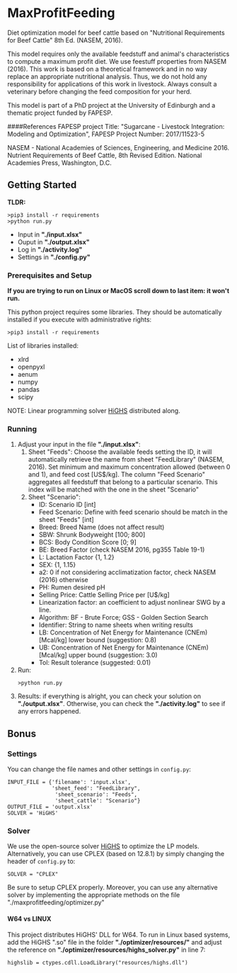 # MaxProfitFeeding
Diet optimization model for beef cattle based on "Nutritional Requirements for Beef Cattle" 8th Ed. (NASEM, 2016).

This model requires only the available feedstuff and animal's characteristics to compute a maximum profit diet.
We use feestuff properties from NASEM (2016). This work is based on a theoretical framework and in no way replace an appropriate nutritional analysis.
Thus, we do not hold any responsibility for applications of this work in livestock.
Always consult a veterinary before changing the feed composition for your herd.

This model is part of a PhD project at the University of Edinburgh and a thematic project funded by FAPESP.


####References
FAPESP project Title: "Sugarcane - Livestock Integration: Modeling and Optimization", FAPESP Project Number:  2017/11523-5

NASEM - National Academies of Sciences, Engineering, and Medicine 2016. Nutrient Requirements of Beef Cattle, 8th Revised Edition. National Academies Press, Washington, D.C.


## Getting Started
**TLDR:**
```
>pip3 install -r requirements
>python run.py
```
* Input in **"./input.xlsx"**
* Ouput in **"./output.xlsx"**
* Log in **"./activity.log"**
* Settings in **"./config.py"**

### Prerequisites and Setup
**If you are trying to run on Linux or MacOS scroll down to last item: it won't run.**

This python project requires some libraries. They should be automatically installed if you execute with administrative rights:
```
>pip3 install -r requirements
```
List of libraries installed:
* xlrd
* openpyxl
* aenum
* numpy
* pandas
* scipy

NOTE: Linear programming solver [HiGHS](https://highs.dev) distributed along.


### Running
1. Adjust your input in the file **"./input.xlsx"**: 
    1. Sheet "Feeds": Choose the available feeds setting the ID, it will automatically retrieve the name from sheet "FeedLibrary" (NASEM, 2016).
    Set minimum and maximum concentration allowed (between 0 and 1), and feed cost \[US$/kg\].
    The column "Feed Scenario" aggregates all feedstuff that belong to a particular scenario.
    This index will be matched with the one in the sheet "Scenario"
    2. Sheet "Scenario":
        * ID: Scenario ID \[int\]
        * Feed Scenario: Define with feed scenario should be match in the sheet "Feeds" \[int\]
        * Breed: Breed Name (does not affect result)
        * SBW: Shrunk Bodyweight \[100; 800\]
        * BCS: Body Condition Score \[0; 9\]
        * BE: Breed Factor (check NASEM 2016, pg355 Table 19-1)
        * L: Lactation Factor {1, 1.2}
        * SEX: {1, 1.15}
        * a2: 0 if not considering acclimatization factor, check NASEM (2016) otherwise
        * PH: Rumen desired pH
        * Selling Price: Cattle Selling Price per \[U$/kg\]
        * Linearization factor: an coefficient to adjust nonlinear SWG by a line. 
        * Algorithm: BF - Brute Force; GSS - Golden Section Search
        * Identifier: String to name sheets when writing results
        * LB: Concentration of Net Energy for Maintenance (CNEm) \[Mcal/kg\] lower bound (suggestion: 0.8)
        * UB: Concentration of Net Energy for Maintenance (CNEm) \[Mcal/kg\] upper bound (suggestion: 3.0)
        * Tol: Result tolerance (suggested: 0.01)
2. Run:
    ```
    >python run.py
    ```
3. Results: if everything is alright, you can check your solution on **"./output.xlsx"**. Otherwise, you can check the **"./activity.log"** to see if any errors happened.

## Bonus
### Settings
You can change the file names and other settings in ```config.py```:
```
INPUT_FILE = {'filename': 'input.xlsx',
              'sheet_feed': "FeedLibrary",
               'sheet_scenario': "Feeds",
               'sheet_cattle': "Scenario"}
OUTPUT_FILE = 'output.xlsx'
SOLVER = 'HiGHS'
```
### Solver
We use the open-source solver [HiGHS](https://highs.dev) to optimize the LP models. Alternatively, you can use CPLEX (based on 12.8.1) by simply changing the header of ```config.py``` to:
```
SOLVER = "CPLEX"
```
Be sure to setup CPLEX properly.
Moreover, you can use any alternative solver by implementing the appropriate methods on the file "./maxprofitfeeding/optimizer.py"

#### W64 vs LINUX
This project distributes HiGHS' DLL for W64. To run in Linux based systems, add the HiGHS ".so" file in the folder **"./optimizer/resources/"** and adjust the reference on **"./optimizer/resources/highs_solver.py"** in line 7:
```
highslib = ctypes.cdll.LoadLibrary("resources/highs.dll")
```
